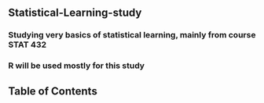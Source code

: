 ## Statistical-Learning-study
### Studying very basics of statistical learning, mainly from course STAT 432
### R will be used mostly for this study


## Table of Contents

